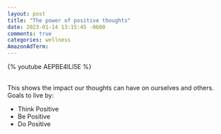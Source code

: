 ```yaml
---
layout: post
title: "The power of positive thoughts"
date: 2023-01-14 13:15:45 -0600
comments: true
categories: wellness
AmazonAdTerm:
---
```

{% youtube AEPBE4ILl5E %}
<br><br>

This shows the impact our thoughts can have on ourselves and others.
Goals to live by:

- Think Positive
- Be Positive
- Do Positive
